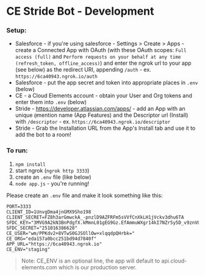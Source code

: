 # CE Stride Bot - Development



### Setup:

* Salesforce - if you're using salesforce - Settings > Create > Apps - create a Connected App with OAuth (with these OAuth scopes: `Full access (full)` and `Perform requests on your behalf at any time (refresh_token, offline_access)`) and enter the ngrok url to your app (see below) as the redirect URI, appending `/auth` - ex. `https://6ca40943.ngrok.io/auth`
* Salesforce - put the app secret and token into appropriate places in `.env` (below)
* CE - a Cloud Elements account - obtain your User and Org tokens and enter them into `.env` (below)
* Stride - https://developer.atlassian.com/apps/ - add an App with an unique `@`mention name (App Features) and the Descriptor url (Install) with `/descriptor` - ex. `https://6ca40943.ngrok.io/descriptor` 
* Stride - Grab the Installation URL from the App's Install tab and use it to add the bot to a room!

### To run:

1. `npm install`
2. start ngrok (`ngrok http 3333`)
3. create an `.env` file (like below)
4. `node app.js` - you're running!

Please create an `.env` file and make it look something like this:

```
PORT=3333
CLIENT_ID=1UnvgDma4jnGMX9Sho198
CLIENT_SECRET=FZ8h3arGmwckA_-pnzlD9AZFRFm5sVVfCnXkLH1jVckv3dhu6TA
SFDC_KEY="3MVG9A2kN3BnPdgfX.kMmnL01gEG9Gz.EfAmmuWXgr14kI7NZr5y5D_v9znVOfnp.ghKN9Iz9"
SFDC_SECRET="251016386628"
CE_USER="wm/PPKdv2+8VTwS0GJSOllOw+xlqqdpQHrbk="
CE_ORG="eda157a0bcc251bd94d7840f"
APP_URL="https://6ca40943.ngrok.io"
CE_ENV="staging"
```
> Note: CE_ENV is an optional line, the app will default to api.cloud-elements.com which is our production server.
